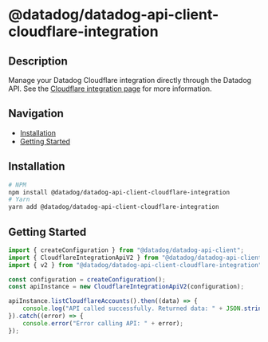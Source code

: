 # @datadog/datadog-api-client-cloudflare-integration

## Description

Manage your Datadog Cloudflare integration directly through the Datadog API. See the [Cloudflare integration page](https://docs.datadoghq.com/integrations/cloudflare/) for more information.

## Navigation

- [Installation](#installation)
- [Getting Started](#getting-started)

## Installation

```sh
# NPM
npm install @datadog/datadog-api-client-cloudflare-integration
# Yarn
yarn add @datadog/datadog-api-client-cloudflare-integration
```

## Getting Started
```ts
import { createConfiguration } from "@datadog/datadog-api-client";
import { CloudflareIntegrationApiV2 } from "@datadog/datadog-api-client-cloudflare-integration";
import { v2 } from "@datadog/datadog-api-client-cloudflare-integration";

const configuration = createConfiguration();
const apiInstance = new CloudflareIntegrationApiV2(configuration);

apiInstance.listCloudflareAccounts().then((data) => {
    console.log("API called successfully. Returned data: " + JSON.stringify(data));
}).catch((error) => {
    console.error("Error calling API: " + error);
});
```